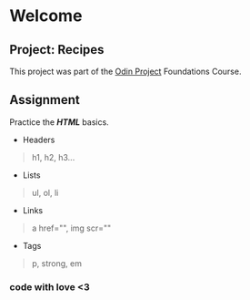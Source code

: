 # Welcome

## Project: Recipes

This project was part of the [Odin Project](https://www.theodinproject.com) Foundations Course.

## Assignment

Practice the _**HTML**_ basics. 

* Headers
>  h1, h2, h3...

* Lists
>  ul, ol, li

* Links
>  a href="", img scr=""

* Tags
>  p, strong, em


### code with love <3
